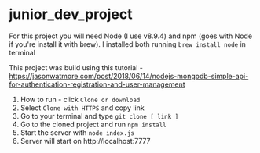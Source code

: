 # junior_dev_project

For this project you will need Node (I use v8.9.4) and npm (goes with Node if you're install it with brew). I installed both running `brew install node` in terminal

This project was build using this tutorial - https://jasonwatmore.com/post/2018/06/14/nodejs-mongodb-simple-api-for-authentication-registration-and-user-management

1. How to run - click `Clone or download`
2. Select `Clone with HTTPS` and copy link
3. Go to your terminal and type `git clone [ link ]`
4. Go to the cloned project and run `npm install`
5. Start the server with `node index.js`
6. Server will start on http://localhost:7777
